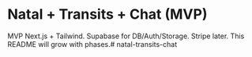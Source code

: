 # Natal + Transits + Chat (MVP)


MVP Next.js + Tailwind. Supabase for DB/Auth/Storage. Stripe later. This README will grow with phases.#   n a t a l - t r a n s i t s - c h a t  
 